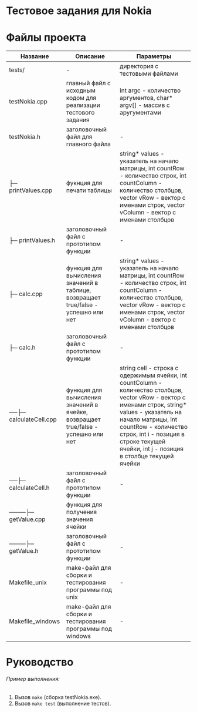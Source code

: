 # Тестовое задания для Nokia

# Файлы проекта
Название | Описание | Параметры
| --- | --- | --- |
| tests/ | - | директория с тестовыми файлами |
| testNokia.cpp | главный файл с исходным кодом для реализации тестового задания | int argc - количество аргументов, char* argv[] - массив с аругументами |
| testNokia.h |заголовочный файл для главного файла | - | 
| ├─ printValues.cpp | фукнция для печати таблицы | string* values - указатель на начало матрицы, int countRow - количество строк, int countColumn - количество столбцов, vector<string> vRow - вектор с именами строк, vector<string> vColumn - вектор с именами столбцов |
| ├─ printValues.h | заголовочный файл с прототипом функции | - |
| ├─ calc.cpp | функция для вычисления значений в таблице, возвращает true/false - успешно или нет | string* values - указатель на начало матрицы, int countRow - количество строк, int countColumn - количество столбцов, vector<string> vRow - вектор с именами строк, vector<string> vColumn - вектор с именами столбцов |
| ├─ calc.h | заголовочный файл с прототипом функции | - |
| ──├─ calculateCell.cpp | функция для вычисления значений в ячейке, возвращает true/false - успешно или нет | string cell - строка с одержимым ячейки, int countColumn - количество столбцов, vector<string> vRow - вектор с именами строк, string* values - указатель на начало матрицы, int countRow - количество строк, int i - позиция в строке текущей ячейки, int j - позиция в столбце текущей ячейки |
| ──├─ calculateCell.h | заголовочный файл с прототипом функции | - |
| ────├─ getValue.cpp  | функция для получения значения ячейки || vector<string> vRow - вектор с именами строк, vector<string> vColumn - вектор с именами столбцов, string operand - строка с именем ячейки, string* values - указатель на начало матрицы, int countRow - количество строк, int& i - позиция в строке текущей ячейки, int& j - позиция в столбце текущей ячейки
| ────├─ getValue.h | заголовочный файл с прототипом функции | - |
| Makefile_unix | make-файл для сборки и тестирования программы под unix | - |
| Makefile_windows | make-файл для сборки и тестирования программы под windows | - |

# Руководство
###### Пример выполнения:
1. Вызов `make` (сборка testNokia.exe).
2. Вызов `make test` (выполнение тестов).
